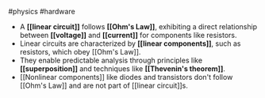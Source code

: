 #physics #hardware 
- A **[[linear circuit]]** follows **[[Ohm's Law]]**, exhibiting a direct relationship between **[[voltage]]** and **[[current]]** for components like resistors.
- Linear circuits are characterized by **[[linear components]]**, such as resistors, which obey [[Ohm's Law]].
- They enable predictable analysis through principles like **[[superposition]]** and techniques like **[[Thevenin's theorem]]**.
- [[Nonlinear components]] like diodes and transistors don't follow [[Ohm's Law]] and are not part of [[linear circuit]]s.